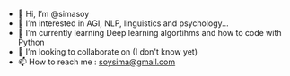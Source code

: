 - 👋 Hi, I’m @simasoy
- 👀 I’m interested in AGI, NLP, linguistics and psychology...
- 🌱 I’m currently learning Deep learning algortihms and how to code with Python 
- 💞️ I’m looking to collaborate on (I don't know yet) 
- 📫 How to reach me : soysima@gmail.com

<!---
simasoy/simasoy is a ✨ special ✨ repository because its `README.md` (this file) appears on your GitHub profile.
You can click the Preview link to take a look at your changes.
--->

